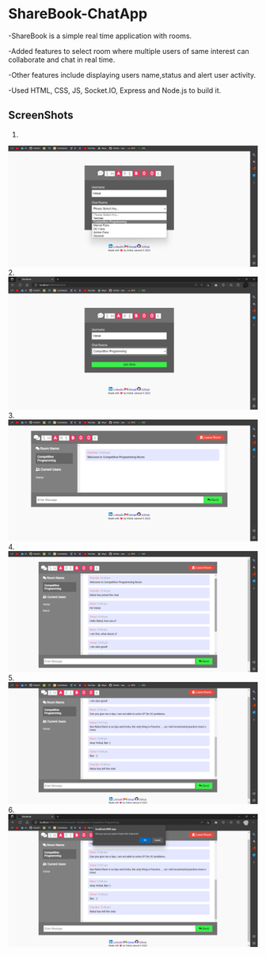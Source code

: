 # ShareBook-ChatApp

-ShareBook is a simple real time application with rooms.

-Added features to select room where multiple users of same interest can collaborate and chat in real time.

-Other features include displaying users name,status and alert user activity.

-Used HTML, CSS, JS, Socket.IO, Express and Node.js to build it.


## ScreenShots
1.
![SS1](https://github.com/Vishal1J/ShareBook-ChatApp/blob/main/ScreenShots/Screenshot%20(30).png?raw=true)
2.
![SS2](https://github.com/Vishal1J/ShareBook-ChatApp/blob/main/ScreenShots/Screenshot%20(31).png?raw=true)
3.
![SS3](https://github.com/Vishal1J/ShareBook-ChatApp/blob/main/ScreenShots/Screenshot%20(32).png?raw=true)
4.
![SS4](https://github.com/Vishal1J/ShareBook-ChatApp/blob/main/ScreenShots/Screenshot%20(33).png?raw=true)
5.
![SS5](https://github.com/Vishal1J/ShareBook-ChatApp/blob/main/ScreenShots/Screenshot%20(34).png?raw=true)
6.
![SS6](https://github.com/Vishal1J/ShareBook-ChatApp/blob/main/ScreenShots/Screenshot%20(35).png?raw=true)
